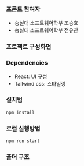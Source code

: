 ### 프론트 참여자
- 숭실대 소프트웨어학부 조승효
- 숭실대 소프트웨어학부 전유찬

### 프로젝트 구성화면

### Dependencies

* React: UI 구성
* Tailwind css: 스타일링


### 설치법
```sh
npm install
```

### 로컬 실행방법
```sh
npm run start

```


### 폴더 구조